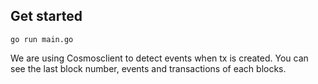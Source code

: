 ## Get started

```
go run main.go
```


We are using Cosmosclient to detect events when tx is created.
You can see the last block number, events and transactions of each blocks.